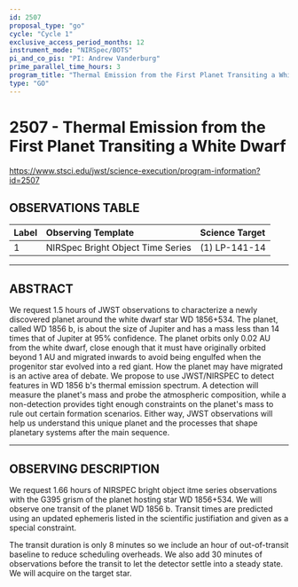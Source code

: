 ```yaml
---
id: 2507
proposal_type: "go"
cycle: "Cycle 1"
exclusive_access_period_months: 12
instrument_mode: "NIRSpec/BOTS"
pi_and_co_pis: "PI: Andrew Vanderburg"
prime_parallel_time_hours: 3
program_title: "Thermal Emission from the First Planet Transiting a White Dwarf"
type: "GO"
---
```

# 2507 - Thermal Emission from the First Planet Transiting a White Dwarf
https://www.stsci.edu/jwst/science-execution/program-information?id=2507
## OBSERVATIONS TABLE
| Label | Observing Template | Science Target |
| :---- | :----------------- | :------------- |
| 1     | NIRSpec Bright Object Time Series | (1) LP-141-14 |

---

## ABSTRACT

We request 1.5 hours of JWST observations to characterize a newly discovered planet around the white dwarf star WD 1856+534. The planet, called WD 1856 b, is about the size of Jupiter and has a mass less than 14 times that of Jupiter at 95% confidence. The planet orbits only 0.02 AU from the white dwarf, close enough that it must have originally orbited beyond 1 AU and migrated inwards to avoid being engulfed when the progenitor star evolved into a red giant. How the planet may have migrated is an active area of debate. We propose to use JWST/NIRSPEC to detect features in WD 1856 b's thermal emission spectrum. A detection will measure the planet's mass and probe the atmospheric composition, while a non-detection provides tight enough constraints on the planet's mass to rule out certain formation scenarios. Either way, JWST observations will help us understand this unique planet and the processes that shape planetary systems after the main sequence.

---

## OBSERVING DESCRIPTION

We request 1.66 hours of NIRSPEC bright object itme series observations with the G395 grism of the planet hosting star WD 1856+534. We will observe one transit of the planet WD 1856 b. Transit times are predicted using an updated ephemeris listed in the scientific justifiation and given as a special constraint.

The transit duration is only 8 minutes so we include an hour of out-of-transit baseline to reduce scheduling overheads. We also add 30 minutes of observations before the transit to let the detector settle into a steady state. We will acquire on the target star.